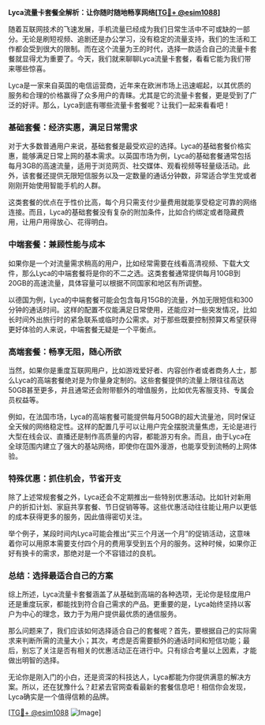 **Lyca流量卡套餐全解析：让你随时随地畅享网络[[TG💪+ @esim1088](https://t.me/s/esim1088)]**

随着互联网技术的飞速发展，手机流量已经成为我们日常生活中不可或缺的一部分。无论是刷短视频、追剧还是办公学习，没有稳定的流量支持，我们的生活和工作都会受到很大的限制。而在这个流量为王的时代，选择一款适合自己的流量卡套餐就显得尤为重要了。今天，我们就来聊聊Lyca流量卡套餐，看看它能为我们带来哪些惊喜。

Lyca是一家来自英国的电信运营商，近年来在欧洲市场上迅速崛起，以其优质的服务和合理的价格赢得了众多用户的青睐。尤其是它的流量卡套餐，更是受到了广泛的好评。那么，Lyca到底有哪些流量卡套餐呢？让我们一起来看看吧！

### **基础套餐：经济实惠，满足日常需求**

对于大多数普通用户来说，基础套餐是最受欢迎的选择。Lyca的基础套餐价格实惠，能够满足日常上网的基本需求。以英国市场为例，Lyca的基础套餐通常包括每月3GB的高速流量，适用于浏览网页、社交媒体、观看视频等轻量级活动。此外，该套餐还提供无限短信服务以及一定数量的通话分钟数，非常适合学生党或者刚刚开始使用智能手机的人群。

这类套餐的优点在于性价比高，每个月只需支付少量费用就能享受稳定可靠的网络连接。而且，Lyca的基础套餐没有复杂的附加条件，比如合约绑定或者隐藏费用，让用户用得放心、花得明白。

### **中端套餐：兼顾性能与成本**

如果你是一个对流量需求稍高的用户，比如经常需要在线看高清视频、下载大文件，那么Lyca的中端套餐将是你的不二之选。这类套餐通常提供每月10GB到20GB的高速流量，具体容量可以根据不同国家和地区有所调整。

以德国为例，Lyca的中端套餐可能会包含每月15GB的流量，外加无限短信和300分钟的通话时间。这样的配置不仅能满足日常使用，还能应对一些突发情况，比如长时间外出旅行时的紧急联系或临时办公需求。对于那些既要控制预算又希望获得更好体验的人来说，中端套餐无疑是一个平衡点。

### **高端套餐：畅享无阻，随心所欲**

当然，如果你是重度互联网用户，比如游戏爱好者、内容创作者或者商务人士，那么Lyca的高端套餐绝对是为你量身定制的。这些套餐提供的流量上限往往高达50GB甚至更多，并且通常还会附带额外的增值服务，比如优先客服支持、专属会员权益等。

例如，在法国市场，Lyca的高端套餐可能提供每月50GB的超大流量池，同时保证全天候的网络稳定性。这样的配置几乎可以让用户完全摆脱流量焦虑，无论是进行大型在线会议、直播还是制作高质量的内容，都能游刃有余。而且，由于Lyca在全球范围内建立了强大的基站网络，即使你在国外漫游，也能享受到流畅的上网体验。

### **特殊优惠：抓住机会，节省开支**

除了上述常规套餐之外，Lyca还会不定期推出一些特别优惠活动。比如针对新用户的折扣计划、家庭共享套餐、节日促销等等。这些优惠活动往往能让用户以更低的成本获得更多的服务，因此值得密切关注。

举个例子，某段时间内Lyca可能会推出“买三个月送一个月”的促销活动，这意味着你可以用原本需要支付四个月的费用享受到五个月的服务。这种时候，如果你正好有换卡的需求，那绝对是一个不容错过的良机。

### **总结：选择最适合自己的方案**

综上所述，Lyca流量卡套餐涵盖了从基础到高端的各种选项，无论你是轻度用户还是重度玩家，都能找到符合自己需求的产品。更重要的是，Lyca始终坚持以客户为中心的理念，致力于为用户提供最优质的通信服务。

那么问题来了，我们应该如何选择适合自己的套餐呢？首先，要根据自己的实际需求来判断所需的流量大小；其次，考虑是否需要额外的通话时间和短信功能；最后，别忘了关注是否有相关的优惠活动正在进行中。只有综合考量以上因素，才能做出明智的选择。

无论你是刚入门的小白，还是资深的科技达人，Lyca都能为你提供满意的解决方案。所以，还在犹豫什么？赶紧去官网查看最新的套餐信息吧！相信你会发现，Lyca确实是一个值得信赖的品牌。

[[TG💪+ @esim1088](https://t.me/s/esim1088) ![Image](https://i.postimg.cc/4NQfJmqS/Snipaste-2025-05-13-00-14-12.png)]